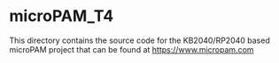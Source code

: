 # microPAM_T4
 
 This directory contains the source code for the KB2040/RP2040 based microPAM project that can be found at https://www.micropam.com 
